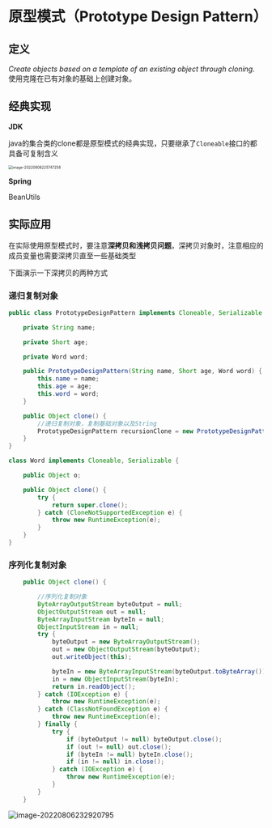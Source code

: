 # 原型模式（Prototype Design Pattern）





## 定义

*Create objects based on a template of an existing object through cloning.* 使用克隆在已有对象的基础上创建对象。





## 经典实现

**JDK**

java的集合类的clone都是原型模式的经典实现，只要继承了`Cloneable`接口的都具备可复制含义

<img src="https://typora.xpp011.cn/typora/img/image-20220806225747258.png" alt="image-20220806225747258" style="zoom:50%;" />



**Spring**

BeanUtils





## 实际应用

在实际使用原型模式时，要注意**深拷贝和浅拷贝问题**，深拷贝对象时，注意相应的成员变量也需要深拷贝直至一些基础类型

下面演示一下深拷贝的两种方式



### 递归复制对象

```java
public class PrototypeDesignPattern implements Cloneable, Serializable {

    private String name;

    private Short age;

    private Word word;

    public PrototypeDesignPattern(String name, Short age, Word word) {
        this.name = name;
        this.age = age;
        this.word = word;
    }

    public Object clone() {
        //递归复制对象，复制基础对象以及String
        PrototypeDesignPattern recursionClone = new PrototypeDesignPattern(name, age, (Word) word.clone());
    }
}

class Word implements Cloneable, Serializable {

    public Object o;

    public Object clone() {
        try {
            return super.clone();
        } catch (CloneNotSupportedException e) {
            throw new RuntimeException(e);
        }
    }
}
```





### 序列化复制对象

```java
    public Object clone() {

        //序列化复制对象
        ByteArrayOutputStream byteOutput = null;
        ObjectOutputStream out = null;
        ByteArrayInputStream byteIn = null;
        ObjectInputStream in = null;
        try {
            byteOutput = new ByteArrayOutputStream();
            out = new ObjectOutputStream(byteOutput);
            out.writeObject(this);

            byteIn = new ByteArrayInputStream(byteOutput.toByteArray());
            in = new ObjectInputStream(byteIn);
            return in.readObject();
        } catch (IOException e) {
            throw new RuntimeException(e);
        } catch (ClassNotFoundException e) {
            throw new RuntimeException(e);
        } finally {
            try {
                if (byteOutput != null) byteOutput.close();
                if (out != null) out.close();
                if (byteIn != null) byteIn.close();
                if (in != null) in.close();
            } catch (IOException e) {
                throw new RuntimeException(e);
            }
        }
    }
```





![image-20220806232920795](https://typora.xpp011.cn/typora/img/image-20220806232920795.png)